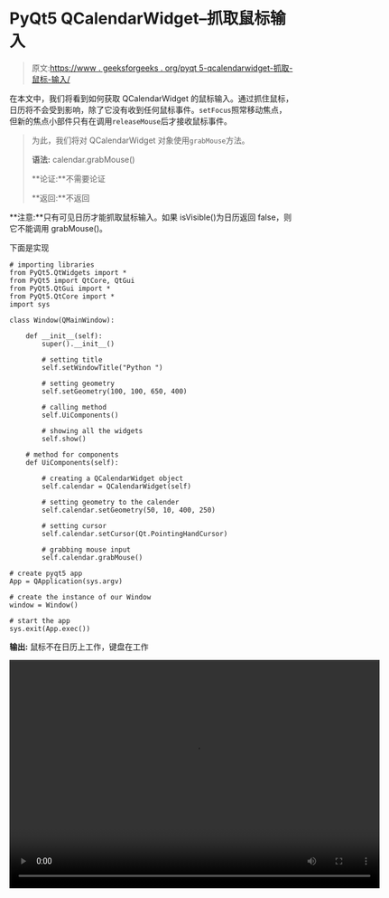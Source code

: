 # PyQt5 QCalendarWidget–抓取鼠标输入

> 原文:[https://www . geeksforgeeks . org/pyqt 5-qcalendarwidget-抓取-鼠标-输入/](https://www.geeksforgeeks.org/pyqt5-qcalendarwidget-grabbing-mouse-input/)

在本文中，我们将看到如何获取 QCalendarWidget 的鼠标输入。通过抓住鼠标，日历将不会受到影响，除了它没有收到任何鼠标事件。`setFocus`照常移动焦点，但新的焦点小部件只有在调用`releaseMouse`后才接收鼠标事件。

> 为此，我们将对 QCalendarWidget 对象使用`grabMouse`方法。
> 
> **语法:** calendar.grabMouse()
> 
> **论证:**不需要论证
> 
> **返回:**不返回

**注意:**只有可见日历才能抓取鼠标输入。如果 isVisible()为日历返回 false，则它不能调用 grabMouse()。

下面是实现

```
# importing libraries
from PyQt5.QtWidgets import * 
from PyQt5 import QtCore, QtGui
from PyQt5.QtGui import * 
from PyQt5.QtCore import * 
import sys

class Window(QMainWindow):

    def __init__(self):
        super().__init__()

        # setting title
        self.setWindowTitle("Python ")

        # setting geometry
        self.setGeometry(100, 100, 650, 400)

        # calling method
        self.UiComponents()

        # showing all the widgets
        self.show()

    # method for components
    def UiComponents(self):

        # creating a QCalendarWidget object
        self.calendar = QCalendarWidget(self)

        # setting geometry to the calender
        self.calendar.setGeometry(50, 10, 400, 250)

        # setting cursor
        self.calendar.setCursor(Qt.PointingHandCursor)

        # grabbing mouse input
        self.calendar.grabMouse()

# create pyqt5 app
App = QApplication(sys.argv)

# create the instance of our Window
window = Window()

# start the app
sys.exit(App.exec())
```

**输出:**
鼠标不在日历上工作，键盘在工作

<video class="wp-video-shortcode" id="video-426223-1" width="656" height="404" preload="metadata" controls=""><source type="video/mp4" src="https://media.geeksforgeeks.org/wp-content/uploads/20200608041546/Python-2020-06-08-04-15-14.mp4?_=1">[https://media.geeksforgeeks.org/wp-content/uploads/20200608041546/Python-2020-06-08-04-15-14.mp4](https://media.geeksforgeeks.org/wp-content/uploads/20200608041546/Python-2020-06-08-04-15-14.mp4)</video>